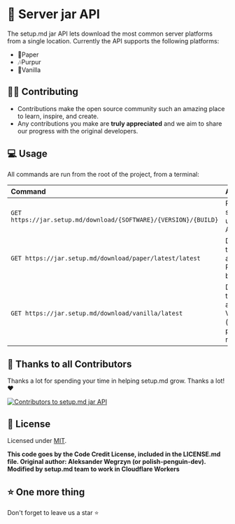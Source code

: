 # 📝 Server jar API

The setup.md jar API lets download the most common server platforms from a single location. Currently the API supports the following platforms:

- 📜Paper
- 🎶Purpur
- 🎉Vanilla

## 👨‍💻 Contributing

- Contributions make the open source community such an amazing place to learn, inspire, and create.
- Any contributions you make are **truly appreciated** and we aim to share our progress with the original developers.

## 💻 Usage

All commands are run from the root of the project, from a terminal:

| Command                   | Action                                           |
| :------------------------ | :----------------------------------------------- |
| `GET https://jar.setup.md/download/{SOFTWARE}/{VERSION}/{BUILD}`           | Required syntax to use the API          |
| `GET https://jar.setup.md/download/paper/latest/latest`             | Downloads the latest available PaperMC build                            |
| `GET https://jar.setup.md/download/vanilla/latest`             | Downloads the latest available Vanilla jar (no build parameter required)      |


## 🙏 Thanks to all Contributors
Thanks a lot for spending your time in helping setup.md grow. Thanks a lot! ❤️

 <a href = "https://github.com/setupmd/docs/graphs/contributors">
   <img src = "https://contrib.rocks/image?repo=setupmd/mc-jar-api" alt="Contributors to setup.md jar API"/>
 </a>

## 📑 License
Licensed under [MIT](https://github.com/setupmd/docs/blob/master/LICENSE).

**This code goes by the Code Credit License, included in the LICENSE.md file. Original author: Aleksander Wegrzyn (or polish-penguin-dev). Modified by setup.md team to work in Cloudflare Workers**

## ⭐️ One more thing

Don't forget to leave us a star ⭐️
